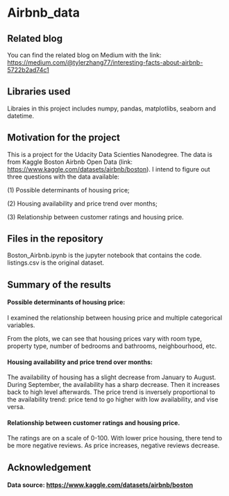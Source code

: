 # Airbnb_data

## Related blog
You can find the related blog on Medium with the link:
https://medium.com/@tylerzhang77/interesting-facts-about-airbnb-5722b2ad74c1

## Libraries used
Libraies in this project includes numpy, pandas, matplotlibs, seaborn and datetime.

## Motivation for the project
This is a project for the Udacity Data Scienties Nanodegree. The data is from Kaggle Boston Airbnb Open Data (link: https://www.kaggle.com/datasets/airbnb/boston). I intend to figure out three questions with the data available:

(1) Possible determinants of housing price;

(2) Housing availability and price trend over months;

(3) Relationship between customer ratings and housing price.

## Files in the repository
Boston_Airbnb.ipynb is the jupyter notebook that contains the code. listings.csv is the original dataset.

## Summary of the results
#### Possible determinants of housing price:

I examined the relationship between housing price and multiple categorical variables.

From the plots, we can see that housing prices vary with room type, property type, number of bedrooms and bathrooms,
neighbourhood, etc.

#### Housing availability and price trend over months:

The availability of housing has a slight decrease from January to August. During September, the availability has a sharp decrease. Then it increases
back to high level afterwards. The price trend is inversely proportional to the availability trend: price tend to go higher with low availability, and vise versa.

#### Relationship between customer ratings and housing price.  

The ratings are on a scale of 0-100. With lower price housing, there tend to be more negative reviews. As price increases, negative reviews decrease. 

## Acknowledgement

#### Data source: https://www.kaggle.com/datasets/airbnb/boston
